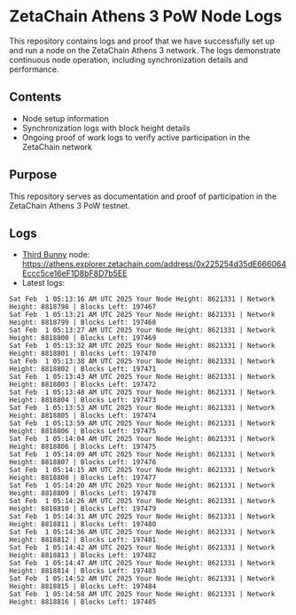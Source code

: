 # ZetaChain Athens 3 PoW Node Logs
This repository contains logs and proof that we have successfully set up and run a node on the ZetaChain Athens 3 network. The logs demonstrate continuous node operation, including synchronization details and performance.

## Contents
- Node setup information
- Synchronization logs with block height details
- Ongoing proof of work logs to verify active participation in the ZetaChain network

## Purpose
This repository serves as documentation and proof of participation in the ZetaChain Athens 3 PoW testnet.

## Logs

- [Third Bunny](https://thirdbunny.xyz/) node: https://athens.explorer.zetachain.com/address/0x225254d35dE666064Eccc5ce16eF1D8bF8D7b5EE
- Latest logs:
```
Sat Feb  1 05:13:16 AM UTC 2025 Your Node Height: 8621331 | Network Height: 8818798 | Blocks Left: 197467
Sat Feb  1 05:13:21 AM UTC 2025 Your Node Height: 8621331 | Network Height: 8818799 | Blocks Left: 197468
Sat Feb  1 05:13:27 AM UTC 2025 Your Node Height: 8621331 | Network Height: 8818800 | Blocks Left: 197469
Sat Feb  1 05:13:32 AM UTC 2025 Your Node Height: 8621331 | Network Height: 8818801 | Blocks Left: 197470
Sat Feb  1 05:13:38 AM UTC 2025 Your Node Height: 8621331 | Network Height: 8818802 | Blocks Left: 197471
Sat Feb  1 05:13:43 AM UTC 2025 Your Node Height: 8621331 | Network Height: 8818803 | Blocks Left: 197472
Sat Feb  1 05:13:48 AM UTC 2025 Your Node Height: 8621331 | Network Height: 8818804 | Blocks Left: 197473
Sat Feb  1 05:13:53 AM UTC 2025 Your Node Height: 8621331 | Network Height: 8818805 | Blocks Left: 197474
Sat Feb  1 05:13:59 AM UTC 2025 Your Node Height: 8621331 | Network Height: 8818806 | Blocks Left: 197475
Sat Feb  1 05:14:04 AM UTC 2025 Your Node Height: 8621331 | Network Height: 8818806 | Blocks Left: 197475
Sat Feb  1 05:14:09 AM UTC 2025 Your Node Height: 8621331 | Network Height: 8818807 | Blocks Left: 197476
Sat Feb  1 05:14:15 AM UTC 2025 Your Node Height: 8621331 | Network Height: 8818808 | Blocks Left: 197477
Sat Feb  1 05:14:20 AM UTC 2025 Your Node Height: 8621331 | Network Height: 8818809 | Blocks Left: 197478
Sat Feb  1 05:14:26 AM UTC 2025 Your Node Height: 8621331 | Network Height: 8818810 | Blocks Left: 197479
Sat Feb  1 05:14:31 AM UTC 2025 Your Node Height: 8621331 | Network Height: 8818811 | Blocks Left: 197480
Sat Feb  1 05:14:36 AM UTC 2025 Your Node Height: 8621331 | Network Height: 8818812 | Blocks Left: 197481
Sat Feb  1 05:14:42 AM UTC 2025 Your Node Height: 8621331 | Network Height: 8818813 | Blocks Left: 197482
Sat Feb  1 05:14:47 AM UTC 2025 Your Node Height: 8621331 | Network Height: 8818814 | Blocks Left: 197483
Sat Feb  1 05:14:52 AM UTC 2025 Your Node Height: 8621331 | Network Height: 8818815 | Blocks Left: 197484
Sat Feb  1 05:14:58 AM UTC 2025 Your Node Height: 8621331 | Network Height: 8818816 | Blocks Left: 197485
```
